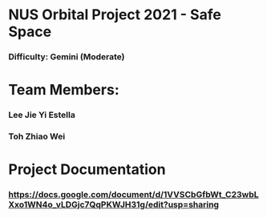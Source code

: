 # NUS Orbital Project 2021 - Safe Space 
### Difficulty: Gemini (Moderate)
# Team Members:
### Lee Jie Yi Estella
### Toh Zhiao Wei
# Project Documentation
### https://docs.google.com/document/d/1VVSCbGfbWt_C23wbLXxo1WN4o_vLDGjc7QqPKWJH31g/edit?usp=sharing
